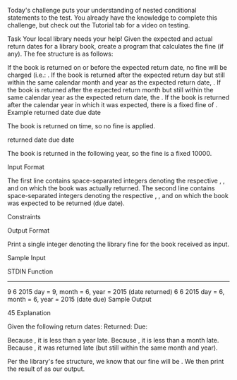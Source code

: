 Today's challenge puts your understanding of nested conditional statements to the test. You already have the knowledge to complete this challenge, but check out the Tutorial tab for a video on testing.

Task
Your local library needs your help! Given the expected and actual return dates for a library book, create a program that calculates the fine (if any). The fee structure is as follows:

If the book is returned on or before the expected return date, no fine will be charged (i.e.: .
If the book is returned after the expected return day but still within the same calendar month and year as the expected return date, .
If the book is returned after the expected return month but still within the same calendar year as the expected return date, the .
If the book is returned after the calendar year in which it was expected, there is a fixed fine of .
Example
returned date
due date

The book is returned on time, so no fine is applied.

returned date
due date

The book is returned in the following year, so the fine is a fixed 10000.

Input Format

The first line contains space-separated integers denoting the respective , , and on which the book was actually returned.
The second line contains space-separated integers denoting the respective , , and on which the book was expected to be returned (due date).

Constraints

Output Format

Print a single integer denoting the library fine for the book received as input.

Sample Input

STDIN Function

---

9 6 2015 day = 9, month = 6, year = 2015 (date returned)
6 6 2015 day = 6, month = 6, year = 2015 (date due)
Sample Output

45
Explanation

Given the following return dates:
Returned:
Due:

Because , it is less than a year late.
Because , it is less than a month late.
Because , it was returned late (but still within the same month and year).

Per the library's fee structure, we know that our fine will be . We then print the result of as our output.
